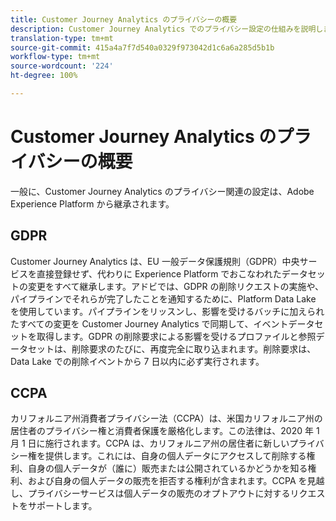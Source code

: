 ```yaml
---
title: Customer Journey Analytics のプライバシーの概要
description: Customer Journey Analytics でのプライバシー設定の仕組みを説明します。
translation-type: tm+mt
source-git-commit: 415a4a7f7d540a0329f973042d1c6a6a285d5b1b
workflow-type: tm+mt
source-wordcount: '224'
ht-degree: 100%

---
```



# Customer Journey Analytics のプライバシーの概要

一般に、Customer Journey Analytics のプライバシー関連の設定は、Adobe Experience Platform から継承されます。

## GDPR

Customer Journey Analytics は、EU 一般データ保護規則（GDPR）中央サービスを直接登録せず、代わりに Experience Platform でおこなわれたデータセットの変更をすべて継承します。アドビでは、GDPR の削除リクエストの実施や、パイプラインでそれらが完了したことを通知するために、Platform Data Lake を使用しています。パイプラインをリッスンし、影響を受けるバッチに加えられたすべての変更を Customer Journey Analytics で同期して、イベントデータセットを取得します。GDPR の削除要求による影響を受けるプロファイルと参照データセットは、削除要求のたびに、再度完全に取り込まれます。削除要求は、Data Lake での削除イベントから 7 日以内に必ず実行されます。

## CCPA

カリフォルニア州消費者プライバシー法（CCPA）は、米国カリフォルニア州の居住者のプライバシー権と消費者保護を厳格化します。この法律は、2020 年 1 月 1 日に施行されます。CCPA は、カリフォルニア州の居住者に新しいプライバシー権を提供します。これには、自身の個人データにアクセスして削除する権利、自身の個人データが（誰に）販売または公開されているかどうかを知る権利、および自身の個人データの販売を拒否する権利が含まれます。CCPA を見越し、プライバシーサービスは個人データの販売のオプトアウトに対するリクエストをサポートします。
